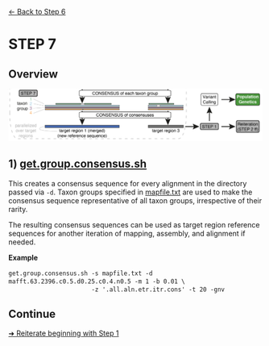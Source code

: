 [← Back to Step 6](Step6_Merge_Overlapping_Alignments.md)


# STEP 7

## Overview
![Step.png](https://raw.githubusercontent.com/scrameri/CaptureAl/master/tutorial/CaptureAl_Step7.png)


## 1) [get.group.consensus.sh](https://github.com/scrameri/CaptureAl/wiki/get.group.consensus.sh)

This creates a consensus sequence for every alignment in the directory passed via `-d`. Taxon groups specified in [mapfile.txt](https://raw.githubusercontent.com/scrameri/CaptureAl/master/tutorial/data/mapfile.txt) are used to make the consensus sequence representative of all taxon groups, irrespective of their rarity.

The resulting consensus sequences can be used as target region reference sequences for another iteration of mapping, assembly, and alignment if needed.

**Example**
```
get.group.consensus.sh -s mapfile.txt -d mafft.63.2396.c0.5.d0.25.c0.4.n0.5 -m 1 -b 0.01 \
                       -z '.all.aln.etr.itr.cons' -t 20 -gnv
```

## Continue
[➜ Reiterate beginning with Step 1](Step1_Read_Mapping.md)
